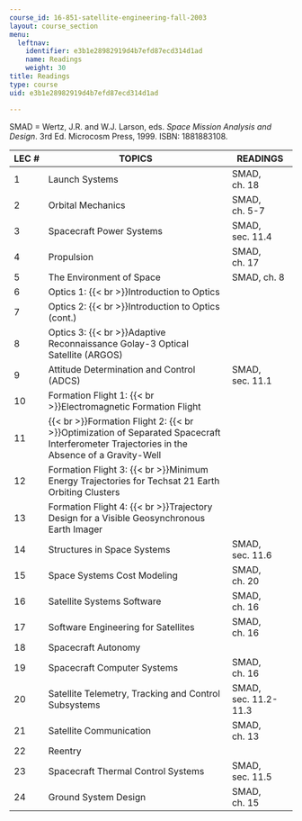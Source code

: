 ```yaml
---
course_id: 16-851-satellite-engineering-fall-2003
layout: course_section
menu:
  leftnav:
    identifier: e3b1e28982919d4b7efd87ecd314d1ad
    name: Readings
    weight: 30
title: Readings
type: course
uid: e3b1e28982919d4b7efd87ecd314d1ad

---
```


SMAD = Wertz, J.R. and W.J. Larson, eds. _Space Mission Analysis and Design_. 3rd Ed. Microcosm Press, 1999. ISBN: 1881883108.

| LEC # | TOPICS | READINGS |
| --- | --- | --- |
| 1 | Launch Systems | SMAD, ch. 18 |
| 2 | Orbital Mechanics | SMAD, ch. 5-7 |
| 3 | Spacecraft Power Systems | SMAD, sec. 11.4 |
| 4 | Propulsion | SMAD, ch. 17 |
| 5 | The Environment of Space | SMAD, ch. 8 |
| 6 | Optics 1:  {{< br >}}Introduction to Optics |  |
| 7 | Optics 2:  {{< br >}}Introduction to Optics (cont.) |  |
| 8 | Optics 3:  {{< br >}}Adaptive Reconnaissance Golay-3 Optical Satellite (ARGOS) |  |
| 9 | Attitude Determination and Control (ADCS) | SMAD, sec. 11.1 |
| 10 | Formation Flight 1:  {{< br >}}Electromagnetic Formation Flight |  |
| 11 |   {{< br >}}Formation Flight 2:  {{< br >}}Optimization of Separated Spacecraft Interferometer Trajectories in the Absence of a Gravity-Well |  |
| 12 | Formation Flight 3:  {{< br >}}Minimum Energy Trajectories for Techsat 21 Earth Orbiting Clusters |  |
| 13 | Formation Flight 4:  {{< br >}}Trajectory Design for a Visible Geosynchronous Earth Imager |  |
| 14 | Structures in Space Systems | SMAD, sec. 11.6 |
| 15 | Space Systems Cost Modeling | SMAD, ch. 20 |
| 16 | Satellite Systems Software | SMAD, ch. 16 |
| 17 | Software Engineering for Satellites | SMAD, ch. 16 |
| 18 | Spacecraft Autonomy |  |
| 19 | Spacecraft Computer Systems | SMAD, ch. 16 |
| 20 | Satellite Telemetry, Tracking and Control Subsystems | SMAD, sec. 11.2-11.3 |
| 21 | Satellite Communication | SMAD, ch. 13 |
| 22 | Reentry |  |
| 23 | Spacecraft Thermal Control Systems | SMAD, sec. 11.5 |
| 24 | Ground System Design | SMAD, ch. 15